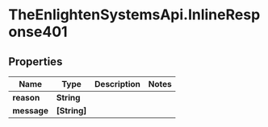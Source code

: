 # TheEnlightenSystemsApi.InlineResponse401

## Properties

Name | Type | Description | Notes
------------ | ------------- | ------------- | -------------
**reason** | **String** |  | 
**message** | **[String]** |  | 


